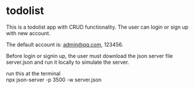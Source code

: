 # todolist
This is a todolist app with CRUD functionality. The user can login or sign up with new account.     

The default account is: admin@qq.com, 123456.     

Before login or signin up, the user must download the json server file server.json and run it locally to simulate the server.     

run this at the terminal      
npx json-server -p 3500 -w server.json